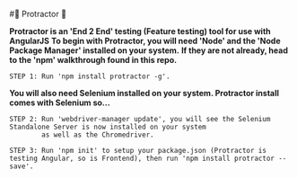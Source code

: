 #:notebook: Protractor :notebook:

**Protractor is an 'End 2 End' testing (Feature testing) tool for use with AngularJS**
**To begin with Protractor, you will need 'Node' and the 'Node Package Manager' installed on your system.**
**If they are not already, head to the 'npm' walkthrough found in this repo.**

```
STEP 1: Run 'npm install protractor -g'.
```

**You will also need Selenium installed on your system. Protractor install comes with Selenium so...**

```
STEP 2: Run 'webdriver-manager update', you will see the Selenium Standalone Server is now installed on your system
        as well as the Chromedriver.
```

```
STEP 3: Run 'npm init' to setup your package.json (Protractor is testing Angular, so is Frontend), then run 'npm install protractor --save'.
```
